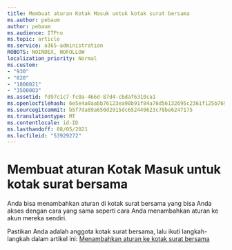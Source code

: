 ```yaml
---
title: Membuat aturan Kotak Masuk untuk kotak surat bersama
ms.author: pebaum
author: pebaum
ms.audience: ITPro
ms.topic: article
ms.service: o365-administration
ROBOTS: NOINDEX, NOFOLLOW
localization_priority: Normal
ms.custom:
- "930"
- "820"
- "1800021"
- "3500003"
ms.assetid: fd97c1c7-fc0a-466d-87d4-cbdaf6310ca1
ms.openlocfilehash: 6e5e4a0aabb76123ea98b91f84a76d56132695c2361f125b769a6f7fff7bdbaa
ms.sourcegitcommit: b5f7da89a650d2915dc652449623c78be6247175
ms.translationtype: MT
ms.contentlocale: id-ID
ms.lasthandoff: 08/05/2021
ms.locfileid: "53929272"
---
```

# <a name="creating-inbox-rules-for-shared-mailboxes"></a>Membuat aturan Kotak Masuk untuk kotak surat bersama

Anda bisa menambahkan aturan di kotak surat bersama yang bisa Anda akses dengan cara yang sama seperti cara Anda menambahkan aturan ke akun mereka sendiri.
  
Pastikan Anda adalah anggota kotak surat bersama, lalu ikuti langkah-langkah dalam artikel ini: [Menambahkan aturan ke kotak surat bersama](https://support.office.com/article/b0963400-2a51-4c64-afc7-b816d737d164)
  